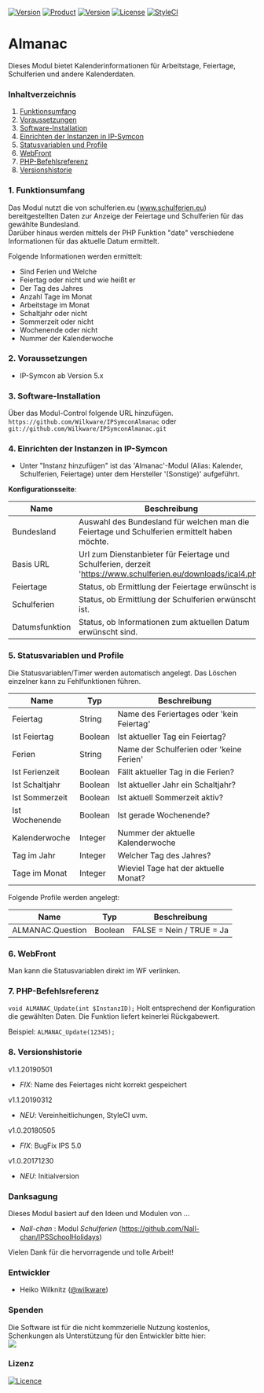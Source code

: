 [![Version](https://img.shields.io/badge/Symcon-PHP--Modul-red.svg)](https://www.symcon.de/service/dokumentation/entwicklerbereich/sdk-tools/sdk-php/)
[![Product](https://img.shields.io/badge/Symcon%20Version-5.0%20%3E-blue.svg)](https://www.symcon.de/produkt/)
[![Version](https://img.shields.io/badge/Modul%20Version-1.1.20190501-orange.svg)](https://github.com/Wilkware/IPSymconAlmanac)
[![License](https://img.shields.io/badge/License-CC%20BY--NC--SA%204.0-green.svg)](https://creativecommons.org/licenses/by-nc-sa/4.0/)
[![StyleCI](https://github.styleci.io/repos/115756492/shield?style=flat)](https://github.styleci.io/repos/115756492)

# Almanac
Dieses Modul bietet Kalenderinformationen für Arbeitstage, Feiertage, Schulferien und andere Kalenderdaten.

### Inhaltverzeichnis

1. [Funktionsumfang](#1-funktionsumfang)
2. [Voraussetzungen](#2-voraussetzungen)
3. [Software-Installation](#3-software-installation)
4. [Einrichten der Instanzen in IP-Symcon](#4-einrichten-der-instanzen-in-ip-symcon)
5. [Statusvariablen und Profile](#5-statusvariablen-und-profile)
6. [WebFront](#6-webfront)
7. [PHP-Befehlsreferenz](#7-php-befehlsreferenz)
8. [Versionshistorie](#8-versionshistorie)

### 1. Funktionsumfang

Das Modul nutzt die von schulferien.eu (www.schulferien.eu) bereitgestellten Daten zur Anzeige der Feiertage und Schulferien
für das gewählte Bundesland.  
Darüber hinaus werden mittels der PHP Funktion "date" verschiedene Informationen für das aktuelle Datum ermittelt.

Folgende Informationen werden ermittelt:

* Sind Ferien und Welche
* Feiertag oder nicht und wie heißt er 
* Der Tag des Jahres
* Anzahl Tage im Monat
* Arbeitstage im Monat
* Schaltjahr oder nicht
* Sommerzeit oder nicht
* Wochenende oder nicht
* Nummer der Kalenderwoche

### 2. Voraussetzungen

- IP-Symcon ab Version 5.x

### 3. Software-Installation

Über das Modul-Control folgende URL hinzufügen.  
`https://github.com/Wilkware/IPSymconAlmanac` oder `git://github.com/Wilkware/IPSymconAlmanac.git`

### 4. Einrichten der Instanzen in IP-Symcon

- Unter "Instanz hinzufügen" ist das 'Almanac'-Modul (Alias: Kalender, Schulferien, Feiertage) unter dem Hersteller '(Sonstige)' aufgeführt.

__Konfigurationsseite__:

Name               | Beschreibung
------------------ | ---------------------------------
Bundesland         | Auswahl des Bundesland für welchen man die Feiertage und Schulferien ermittelt haben möchte.
Basis URL          | Url zum Dienstanbieter für Feiertage und Schulferien, derzeit 'https://www.schulferien.eu/downloads/ical4.php'
Feiertage          | Status, ob Ermittlung der Feiertage erwünscht ist.
Schulferien        | Status, ob Ermittlung der Schulferien erwünscht ist.
Datumsfunktion     | Status, ob Informationen zum aktuellen Datum erwünscht sind.

### 5. Statusvariablen und Profile

Die Statusvariablen/Timer werden automatisch angelegt. Das Löschen einzelner kann zu Fehlfunktionen führen.

Name                 | Typ       | Beschreibung
-------------------- | --------- | ----------------
Feiertag             | String    | Name des Feriertages oder 'kein Feiertag'
Ist Feiertag         | Boolean   | Ist aktueller Tag ein Feiertag?
Ferien               | String    | Name der Schulferien oder 'keine Ferien'
Ist Ferienzeit       | Boolean   | Fällt aktueller Tag in die Ferien?
Ist Schaltjahr       | Boolean   | Ist aktueller Jahr ein Schaltjahr?
Ist Sommerzeit       | Boolean   | Ist aktuell Sommerzeit aktiv?
Ist Wochenende       | Boolean   | Ist gerade Wochenende?
Kalenderwoche        | Integer   | Nummer der aktuelle Kalenderwoche
Tag  im Jahr         | Integer   | Welcher Tag des Jahres?
Tage im Monat        | Integer   | Wieviel Tage hat der aktuelle Monat?

Folgende Profile werden angelegt:

Name                 | Typ       | Beschreibung
-------------------- | --------- | ----------------
ALMANAC.Question     | Boolean   | FALSE = Nein / TRUE = Ja

### 6. WebFront

Man kann die Statusvariablen direkt im WF verlinken.

### 7. PHP-Befehlsreferenz

`void ALMANAC_Update(int $InstanzID);`
Holt entsprechend der Konfiguration die gewählten Daten.
Die Funktion liefert keinerlei Rückgabewert.

Beispiel:
`ALMANAC_Update(12345);`

### 8. Versionshistorie

v1.1.20190501
* _FIX_: Name des Feiertages nicht korrekt gespeichert

v1.1.20190312
* _NEU_: Vereinheitlichungen, StyleCI uvm.

v1.0.20180505
* _FIX_: BugFix IPS 5.0

v1.0.20171230
* _NEU_: Initialversion

### Danksagung 

Dieses Modul basiert auf den Ideen und Modulen von ...
* _Nall-chan_ : Modul _Schulferien_ (https://github.com/Nall-chan/IPSSchoolHolidays) 

Vielen Dank für die hervorragende und tolle Arbeit! 

### Entwickler
* Heiko Wilknitz ([@wilkware](https://github.com/wilkware))

### Spenden
Die Software ist für die nicht kommzerielle Nutzung kostenlos, Schenkungen als Unterstützung für den Entwickler bitte hier:<br />
<a href="https://www.paypal.com/cgi-bin/webscr?cmd=_s-xclick&hosted_button_id=8816166" target="_blank"><img src="https://www.paypalobjects.com/de_DE/DE/i/btn/btn_donate_LG.gif" border="0" /></a>

### Lizenz
[![Licence](https://licensebuttons.net/i/l/by-nc-sa/transparent/00/00/00/88x31-e.png)](https://creativecommons.org/licenses/by-nc-sa/4.0/)
  